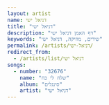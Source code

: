 ```yaml
---
layout: artist
name: דניאל ישי
title: "דניאל ישי"
description: "דף האמן דניאל ישי"
keywords: "שירים, מוזיקה, דניאל ישי"
permalink: /artists/דניאל-ישי/
redirect_from:
  - /artists/list/דניאל ישי
songs:
  - number: "32676"
    name: "שלח לי כח"
    album: "סינגלים"
    artist: "דניאל ישי"
---
```

